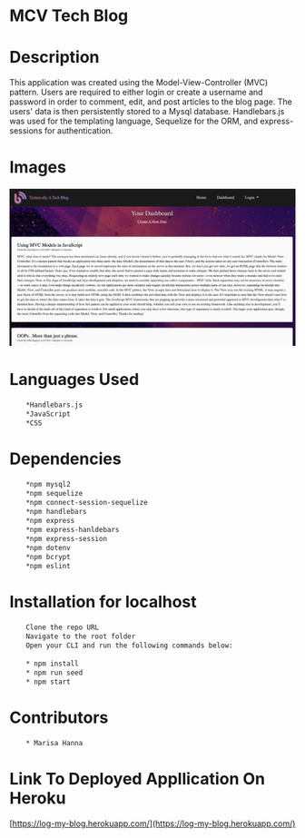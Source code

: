 #       MCV Tech Blog


#       Description

This application was created using the Model-View-Controller (MVC) pattern. Users are required to either login or create a username and password in order to comment, edit, and post articles to the blog page. The users' data is then persistently stored to a Mysql database. Handlebars.js was used for the templating language, Sequelize for the ORM, and express-sessions for authentication.




#       Images


![screenshot](public/images/screenshot.png)



#       Languages Used


        *Handlebars.js
        *JavaScript
        *CSS




#       Dependencies


        *npm mysql2
        *npm sequelize
        *npm connect-session-sequelize
        *npm handlebars
        *npm express
        *npm express-hanldebars
        *npm express-session
        *npm dotenv
        *npm bcrypt
        *npm eslint




#       Installation for localhost

        Clone the repo URL
        Navigate to the root folder
        Open your CLI and run the following commands below:

        * npm install
        * npm run seed
        * npm start


#       Contributors

        * Marisa Hanna




#       Link To Deployed Appllication On Heroku

[https://log-my-blog.herokuapp.com/](https://log-my-blog.herokuapp.com/)


